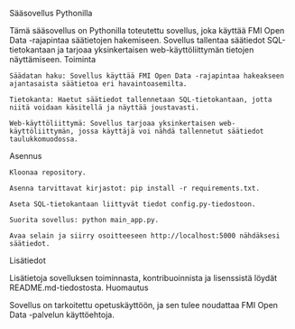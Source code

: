 Sääsovellus Pythonilla

Tämä sääsovellus on Pythonilla toteutettu sovellus, joka käyttää FMI Open Data -rajapintaa säätietojen hakemiseen. Sovellus tallentaa säätiedot SQL-tietokantaan ja tarjoaa yksinkertaisen web-käyttöliittymän tietojen näyttämiseen.
Toiminta

    Säädatan haku: Sovellus käyttää FMI Open Data -rajapintaa hakeakseen ajantasaista säätietoa eri havaintoasemilta.

    Tietokanta: Haetut säätiedot tallennetaan SQL-tietokantaan, jotta niitä voidaan käsitellä ja näyttää joustavasti.

    Web-käyttöliittymä: Sovellus tarjoaa yksinkertaisen web-käyttöliittymän, jossa käyttäjä voi nähdä tallennetut säätiedot taulukkomuodossa.

Asennus

    Kloonaa repository.

    Asenna tarvittavat kirjastot: pip install -r requirements.txt.

    Aseta SQL-tietokantaan liittyvät tiedot config.py-tiedostoon.

    Suorita sovellus: python main_app.py.

    Avaa selain ja siirry osoitteeseen http://localhost:5000 nähdäksesi säätiedot.

Lisätiedot

Lisätietoja sovelluksen toiminnasta, kontribuoinnista ja lisenssistä löydät README.md-tiedostosta.
Huomautus

Sovellus on tarkoitettu opetuskäyttöön, ja sen tulee noudattaa FMI Open Data -palvelun käyttöehtoja.
